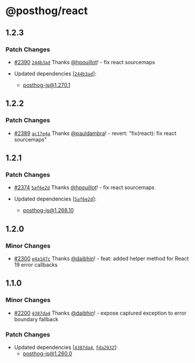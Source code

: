 # @posthog/react

## 1.2.3

### Patch Changes

- [#2390](https://github.com/PostHog/posthog-js/pull/2390) [`244b3ad`](https://github.com/PostHog/posthog-js/commit/244b3ad2f6dea8086747046044245b1514bd658b) Thanks [@hpouillot](https://github.com/hpouillot)! - fix react sourcemaps

- Updated dependencies [[`244b3ad`](https://github.com/PostHog/posthog-js/commit/244b3ad2f6dea8086747046044245b1514bd658b)]:
    - posthog-js@1.270.1

## 1.2.2

### Patch Changes

- [#2389](https://github.com/PostHog/posthog-js/pull/2389) [`ac17e4a`](https://github.com/PostHog/posthog-js/commit/ac17e4a61ddc7e71178daadfb1d9284fd574f4a4) Thanks [@pauldambra](https://github.com/pauldambra)! - revert: "fix(react): fix react sourcemaps"

## 1.2.1

### Patch Changes

- [#2374](https://github.com/PostHog/posthog-js/pull/2374) [`5af6e2d`](https://github.com/PostHog/posthog-js/commit/5af6e2d1fb1694cecfa4ef515cac192fb194fa4e) Thanks [@hpouillot](https://github.com/hpouillot)! - fix react sourcemaps

- Updated dependencies [[`5af6e2d`](https://github.com/PostHog/posthog-js/commit/5af6e2d1fb1694cecfa4ef515cac192fb194fa4e)]:
    - posthog-js@1.268.10

## 1.2.0

### Minor Changes

- [#2300](https://github.com/PostHog/posthog-js/pull/2300) [`e4a147c`](https://github.com/PostHog/posthog-js/commit/e4a147c86553765d299fb0969bfd390e5aabc952) Thanks [@daibhin](https://github.com/daibhin)! - feat: added helper method for React 19 error callbacks

## 1.1.0

### Minor Changes

- [#2200](https://github.com/PostHog/posthog-js/pull/2200) [`4387da4`](https://github.com/PostHog/posthog-js/commit/4387da42148a6b96c7bf1f9f5a2c529a3eb4dd8a) Thanks [@daibhin](https://github.com/daibhin)! - expose captured exception to error boundary fallback

### Patch Changes

- Updated dependencies [[`4387da4`](https://github.com/PostHog/posthog-js/commit/4387da42148a6b96c7bf1f9f5a2c529a3eb4dd8a), [`fda2932`](https://github.com/PostHog/posthog-js/commit/fda2932d0c4835d205fe0e0d0efb724b964f9f9b)]:
    - posthog-js@1.260.0
